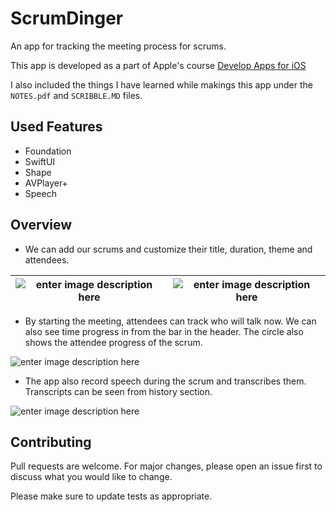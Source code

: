 # ScrumDinger

An app for tracking the meeting process for scrums.

This app is developed as a part of Apple's course [Develop Apps for iOS](https://developer.apple.com/tutorials/app-dev-training/getting-started-with-scrumdinger)

I also included the things I have learned while makings this app under the `NOTES.pdf` and `SCRIBBLE.MD` files.


## Used Features
- Foundation
- SwiftUI
- Shape
- AVPlayer+
- Speech

## Overview
- We can add our scrums and customize their title, duration, theme and attendees. 

| ![enter image description here](https://lh3.googleusercontent.com/zioUEzVarn9K6Ue9ScLBbZJGClTHj9-CqPw6EkMdUXVbwBO98wbQM49xa7fbHeIdfV8PEO7BE1g3OU_ecz3fg44yAnL7OGA-gXMci4Y_h5E7YeCDX6EnX6OHusd68g9qx6QawDsW4VehxvHLf6OUHotXvY0aIZxPpIpO_SsLJqT8sIiK2pcPqW9sZH7ECe1s3xoAQeAsbwOAEkCvWhak431GghRPqFFBnHpDP_d2vBFG7OdE4p3OvQ8DLiHY8E3XcgkO465pF-258rmqj7SA3BpaIInuMElfRIuwp8bgwlG9cnjRCgu63dPogYi0FdaAiIU_zTGODqBSbsqy3tX8Wq3wimGGI44ylaTaB0_Z9DDvvFDdya7OPPVY4rwYhFVzy07G1xow1Yaa-N2jolLYVZt9yvBLKnZDatM1BFDWnEorVfJMc_nkyW5scZAQLN0c14qgjxIlQvtYNv21mtUULxYxMfdT10yj7Lt63T3WbJ1LmpPdIXME7-rhyd__1xfXQkmO3_b8ZRWBY1u65uVe0HnpmATAe3BHAtmR5sxHGlETo6hz_yd9IvRDuZ60mzMd6oU2hSXxlbc_uVXKpx_4M2lH_JhuJda2TawtaEQA9M5pz6sapbRh2fWUSO5wNeHDSsOWkMoYg2-gUvLYQeVkLzEbjB-LueHPWQ8lQgmsM7246DCmvjlXm5CXQdH4Iw9oXQilbegN2LTYeUEylQMINIuE0238KL46qBIRdWeBSl-3vYb__hGpVyqUdrIYwotQBR3YO7Wt0ujxQTm_H_4is34gMh8JuxSxSQvbXy4--vgLtFCWunT8CIbl8FVQMQ3nUbD53ElM28fIPIC-Bi9dXIGDxp5PWk4LKqfFmQOVQW0=w378-h816-no?authuser=1) | ![enter image description here](https://lh3.googleusercontent.com/IkaEl53ZrpbIDsgmubi3rVJ9QTX5CJ3Hn4lK61b7SEZCIEUGt4eijs6XnptQWgl9I7DTNVX3NbzYsp9OQHSunweD14vPJkm-qFjgFd9s09f2PvDYX0Rf-L5PGNXNuU8dxZoUeHml8_qGtaYc23QQjHCxth5WbZkeBbMVBxDb7BEW5_6-cac9qoXqiqKTnris9EjDAl976chy3RhosbsV_VQ7xKfnVET1m6KbnHFk1xtU2aFyrgVwQzgVcJ5-qlpIsqd51SCd8kuwJ8uGd827AehCEaZTCr9_Dp3gy5c8qYr8g-lNQMGsgK3QjNbomAmGFr421XaQDnMWXpxCRO9GLElW1r9XTx5FRrLBNWqtQPuApMLdzA5nz6znTkXIP8s_kC8YrC0kdTHvHVXrsGvwOHB0yHEN-0Cs1MiGI6FC7v5-uPtEcJ7KBZq_LRzDSFZFciAJa_emXnacnEBruJ2Lyijtey2eed6TePahOZcq_jlLb8Bg0vDBgE28dHqfAChox-IWMebGzvqbzEqb-taGk3djmg82Wrwo7uGfT2ALxwpQN5Uv1f0stwmOZOkvCu-vo3dG_-D11Kzf71jbPsiL61FKMXCBKlGFc2P24NVERvG5SpyRb6uumlaxfxTgKoXmHE87q_Y983JWJHE23kpk4jyBydVRrDc-2yJDzILlCB2a-51RRGGfDxpVl0cJXncrWQGXs_QxGA3cKM_Pp66zrf24-TZuf5Rj8jsCle8C54ohztkVWMRQGmlCj3clc56nCkuQSeO1eX1sxl_LQ7_wCuv7Jdgk9w-2ynD9m4vz3sGMVnvmbsxGM7yS43O7CI9jnzc98DHbaySHUak393UOJUdEn5TxphYvUMBXX5zi258=w378-h816-no?authuser=1) |
|--|--|

- By starting the meeting, attendees can track who will talk now. We can also see time progress in from the bar in the header. The circle also shows the attendee progress of the scrum. 


![enter image description here](https://lh3.googleusercontent.com/mo7FMqtQm6aafR8Kq7TTtx0tEwoL1ahR3eagbhkdFOac6Udmpf83ciu2ZtQQnJGquNMqiWknoM-x2k1uQSc1BE4g2oNFL1VbmisZ3aq4X3m3gO7k9bR20sY1Jyb7mnxvYokl3vmgJQQdcaL-NPw4hjHvb5GPR-hX_dt2xuz-OTlHG_ixxIA11SWfY4jc4uArZoG37ydtGb-LQ5ru8yGEdA_Yty3VOm8B_hzf7Unqco4zK7pT8Lc26NUlVpqpvY2VHhOhIW4ug9lTH5b9pfZy0IhR8Gr1gvv3970rovwiOeaQPn-bKjXjjOJ8GYBssUharFXOAP3_ztIi8u-gJmhvz9M34kY87IrIs4siPc2JxIi2qKLQaRl5sm1KM2XuYctGHvZgdDBd98IgJ55UcVtUW8vH0XviYfAcFA99t8vwjSve-Dgbhuqks3lk6l6u0w_Hu7LjpCwYxrcv-Uiw_fy1WU_nGOSgWPNpoqXd_xAKT1UT_TPMV9XOmMSLsi3BmBtzuRaHaTi7FlHELGVYKgE-VFS71qdQ8-h0fTcmQiA5n_IXBedER-VEczPisvrZgORi520GiIp-Jw8knr9a3DFhMNih73rMvgn4k8Xafu9-VMk_qzzj2sC3tlHcai8_lA75fq7H4KkjRjo9ENtVgeMloh2VpUDdXniWPkw5rLqC-0-Xl8lDHSMm34weK2_Usj6q4gaSQdEcwXZf8yFQ9ItrNEVA9J_eMnCSDKWIPIWQnXYqrxs2sZ0wKTN5QENrfKhurbD35TX_3gpSjw2LqQ3re8es0Ta01PA0--mXQJuwlnpeXNCOqGx747VJZs6UihpVK5Rbs8zgqFs32knIl31gjYp7AzPqO3QCaXixLz7kLDc=w378-h816-no?authuser=1)

- The app also record speech during the scrum and transcribes them. Transcripts can be seen from history section.

![enter image description here](https://lh3.googleusercontent.com/QhKRFn5T7_qV_rNmV_huO96009R0ALjzIBRuqQWi_QgKVNCtKbpjH9oklBs0qPP_IW-TqnEACOrJObdL6PQxT4wqv6gp282_0aacakz_053frNKp-w1rVQHAGv35xo4JvZbvyZckQATeGCZiQcY1v_ho0IYl8cMJEK5NwoBTrL_k_z3YvqdiVqA9a1UlM1ipgvnLvBiz3oE9K_30z2_DrAt_rb0OJZCmFl6w16G7KaZL0G_GcArcXzofQx5_nQBE2J9gg_XZrrkx99qX18qCeARUCTTuk2LM-KVIK7wwVrEvkWVsDwtJvlkSlvsthTOrPv7x58bDYzU3xzZwb9zZ_Ei-5odZ3PuB7WLJAVCG9iD8uHzmrOP56uqycoPaiNVhJB1Gvwx8LkJB4MiTH8yWZZu-9xjRNRkP53yGyEBfuYnYMG2DTkQBr8FNU_UN2ZESlihZN5dG4_aauFJj2MUvFfQk_cZGgEoO02c_KsnQ0yfQFg6jT7IrWlo0f2EAoKfibWm5KFCllMfJdiCpoh3CPh96knUNxQN3sMjrMR5OPFGcoh4zHPe6sU-dZfaXLd9urrZWzOzAy-QeUCoN8vWFOs7Ele2XoiUH0CiADOYHmQa-uVE7zWgcC2Bkg8X1-QoXsAy_4gueLm8ncL01rwk1m9a6QXRbJPqvXuqYTbkSgO1CXkNuSvgSrqX1k3x0QLj9eB3iDrbbjgcUw6ev_0_t-Eh7nnYstcN1erU3JOul32iPq6S1QQV3sXyzhCmOzzE_LBt-Frm8PoaAEQs1HLuCZAHeD4ztmtmJLIrjCG9wB09hV3vLmvQ-gP-8b8kdnlYBFBFoxmmdTzvoOyXvfef2NeLCkwlmNiUGIgt9A8ERQL8=w378-h816-no?authuser=1)

## Contributing
Pull requests are welcome. For major changes, please open an issue first to discuss what you would like to change.

Please make sure to update tests as appropriate.

